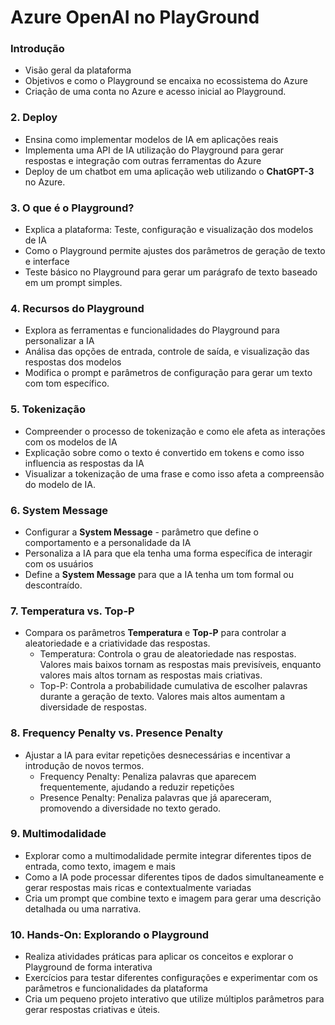 # Azure OpenAI no PlayGround

### **Introdução**
   - Visão geral da plataforma
   - Objetivos e como o Playground se encaixa no ecossistema do Azure
   - Criação de uma conta no Azure e acesso inicial ao Playground.

### 2. **Deploy**
   - Ensina como implementar modelos de IA em aplicações reais
   - Implementa uma API de IA utilização do Playground para gerar respostas e integração com outras ferramentas do Azure
   - Deploy de um chatbot em uma aplicação web utilizando o **ChatGPT-3** no Azure.

### 3. **O que é o Playground?**
   - Explica a plataforma: Teste, configuração e visualização dos modelos de IA
   - Como o Playground permite ajustes dos parâmetros de geração de texto e interface
   - Teste básico no Playground para gerar um parágrafo de texto baseado em um prompt simples.

### 4. **Recursos do Playground**
   - Explora as ferramentas e funcionalidades do Playground para personalizar a IA
   - Análisa das opções de entrada, controle de saída, e visualização das respostas dos modelos
   - Modifica o prompt e parâmetros de configuração para gerar um texto com tom específico.

### 5. **Tokenização**
   - Compreender o processo de tokenização e como ele afeta as interações com os modelos de IA
   - Explicação sobre como o texto é convertido em tokens e como isso influencia as respostas da IA
   - Visualizar a tokenização de uma frase e como isso afeta a compreensão do modelo de IA.

### 6. **System Message**
   - Configurar a **System Message** - parâmetro que define o comportamento e a personalidade da IA
   - Personaliza a IA para que ela tenha uma forma específica de interagir com os usuários
   - Define a **System Message** para que a IA tenha um tom formal ou descontraído.

### 7. **Temperatura vs. Top-P**
   - Compara os parâmetros **Temperatura** e **Top-P** para controlar a aleatoriedade e a criatividade das respostas.
      - Temperatura: Controla o grau de aleatoriedade nas respostas. Valores mais baixos tornam as respostas mais previsíveis, enquanto valores mais altos tornam as respostas mais criativas.
      - Top-P: Controla a probabilidade cumulativa de escolher palavras durante a geração de texto. Valores mais altos aumentam a diversidade de respostas.

### 8. **Frequency Penalty vs. Presence Penalty**
   - Ajustar a IA para evitar repetições desnecessárias e incentivar a introdução de novos termos.
      - Frequency Penalty: Penaliza palavras que aparecem frequentemente, ajudando a reduzir repetições
      - Presence Penalty: Penaliza palavras que já apareceram, promovendo a diversidade no texto gerado.
   
### 9. **Multimodalidade**
   - Explorar como a multimodalidade permite integrar diferentes tipos de entrada, como texto, imagem e mais
   - Como a IA pode processar diferentes tipos de dados simultaneamente e gerar respostas mais ricas e contextualmente variadas
   - Cria um prompt que combine texto e imagem para gerar uma descrição detalhada ou uma narrativa.

### 10. **Hands-On: Explorando o Playground**
   - Realiza atividades práticas para aplicar os conceitos e explorar o Playground de forma interativa
   - Exercícios para testar diferentes configurações e experimentar com os parâmetros e funcionalidades da plataforma
   - Cria um pequeno projeto interativo que utilize múltiplos parâmetros para gerar respostas criativas e úteis.



